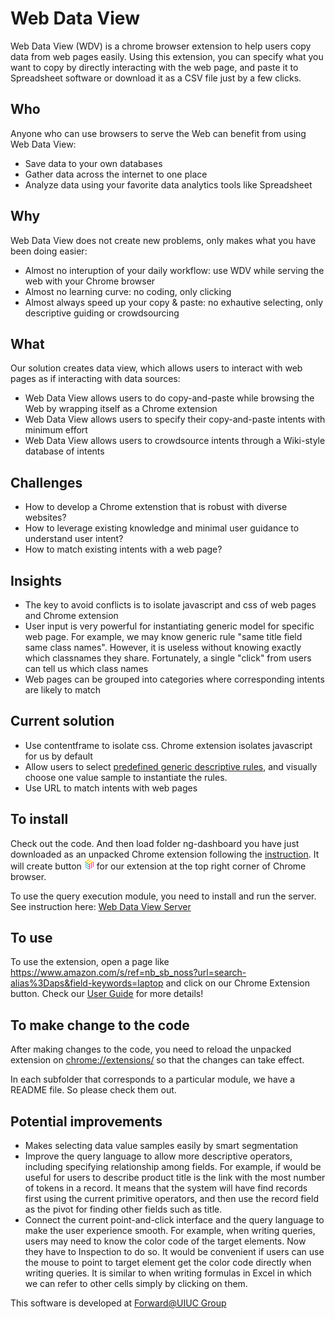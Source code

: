 # Web Data View
Web Data View (WDV) is a chrome browser extension to help users copy data from web pages easily. Using this extension, you can specify what you want to copy by directly interacting with the web page, and paste it to Spreadsheet software or download it as a CSV file just by a few clicks.

## Who
Anyone who can use browsers to serve the Web can benefit from using Web Data View:
* Save data to your own databases
* Gather data across the internet to one place
* Analyze data using your favorite data analytics tools like Spreadsheet

## Why
Web Data View does not create new problems, only makes what you have been doing easier:
* Almost no interuption of your daily workflow: use WDV while serving the web with your Chrome browser
* Almost no learning curve: no coding, only clicking
* Almost always speed up your copy & paste: no exhautive selecting, only descriptive guiding or crowdsourcing

## What
Our solution creates data view, which allows users to interact with web pages as if interacting with data sources:
* Web Data View allows users to do copy-and-paste while browsing the Web by wrapping itself as a Chrome extension
* Web Data View allows users to specify their copy-and-paste intents with minimum effort
* Web Data View allows users to crowdsource intents through a Wiki-style database of intents

## Challenges
* How to develop a Chrome extenstion that is robust with diverse websites?
* How to leverage existing knowledge and minimal user guidance to understand user intent?
* How to match existing intents with a web page?

## Insights
* The key to avoid conflicts is to isolate javascript and css of web pages and Chrome extension
* User input is very powerful for instantiating generic model for specific web page. For example, we may know generic rule "same title field same class names". However, it is useless without knowing exactly which classnames they share. Fortunately, a single "click" from users can tell us which class names
* Web pages can be grouped into categories where corresponding intents are likely to match

## Current solution
* Use contentframe to isolate css. Chrome extension isolates javascript for us by default
* Allow users to select [predefined generic descriptive rules](https://github.com/forward-uiuc/Web-Data-View/wiki/Filter-Options), and visually choose one value sample to instantiate the rules.
* Use URL to match intents with web pages

## To install
Check out the code. And then load folder ng-dashboard you have just downloaded as an unpacked Chrome extension following the [instruction](https://github.com/forward-uiuc/Web-Data-View/wiki/Setup-Instructions). It will create button <img src='https://github.com/forward-uiuc/Web-Data-View/blob/master/ng-dashboard/assets/logo/logo_color_16.png'> for our extension at the top right corner of Chrome browser.

To use the query execution module, you need to install and run the server. See instruction here: [Web Data View Server](https://github.com/forward-uiuc/Web-Data-View-server) 

## To use
To use the extension, open a page like https://www.amazon.com/s/ref=nb_sb_noss?url=search-alias%3Daps&field-keywords=laptop and click on our Chrome Extension button. Check our [User Guide](https://github.com/forward-uiuc/Web-Data-View/wiki/User-Guide) for more details!

## To make change to the code
After making changes to the code, you need to reload the unpacked extension on [chrome://extensions/](chrome://extensions/) so that the changes can take effect.

In each subfolder that corresponds to a particular module, we have a README file. So please check them out.

## Potential improvements
* Makes selecting data value samples easily by smart segmentation
* Improve the query language to allow more descriptive operators, including specifying relationship among fields. For example, if would be useful for users to describe product title is the link with the most number of tokens in a record. It means that the system will have find records first using the current primitive operators, and then use the record field as the pivot for finding other fields such as title.
* Connect the current point-and-click interface and the query language to make the user experience smooth. For example, when writing queries, users may need to know the color code of the target elements. Now they have to Inspection to do so. It would be convenient if users can use the mouse to point to target element get the color code directly when writing queries. It is similar to when writing formulas in Excel in which we can refer to other cells simply by clicking on them.

This software is developed at [Forward@UIUC Group](http://forwarddatalab.org/kevinchang)
